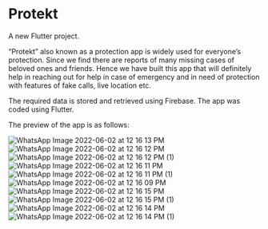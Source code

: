 # Protekt

A new Flutter project.

“Protekt” also known as a protection app is widely used for everyone’s protection. Since we find there are reports of many missing cases of beloved ones and friends. Hence we have built this app that will definitely help in reaching out for help in case of emergency and in need of protection with features of fake calls, live location etc.

The required data is stored and retrieved using Firebase. The app was coded using Flutter. 

The preview of the app is as follows:

![WhatsApp Image 2022-06-02 at 12 16 13 PM](https://user-images.githubusercontent.com/54653498/171645136-a60b0df2-01a2-43f0-9680-86e6ffb75730.jpeg)
![WhatsApp Image 2022-06-02 at 12 16 12 PM](https://user-images.githubusercontent.com/54653498/171645141-6aacca0e-8f3d-4e25-b699-07fc4d59fc2e.jpeg)
![WhatsApp Image 2022-06-02 at 12 16 12 PM (1)](https://user-images.githubusercontent.com/54653498/171645147-c5c15ff9-e773-4bca-a389-9db7dcb29697.jpeg)
![WhatsApp Image 2022-06-02 at 12 16 11 PM](https://user-images.githubusercontent.com/54653498/171645153-9ab6ad92-e28f-49d3-9965-2e9bcc7fbc9d.jpeg)
![WhatsApp Image 2022-06-02 at 12 16 11 PM (1)](https://user-images.githubusercontent.com/54653498/171645156-3f76403b-f495-4447-8d20-18ca2ef2b6cb.jpeg)
![WhatsApp Image 2022-06-02 at 12 16 09 PM](https://user-images.githubusercontent.com/54653498/171645160-4caeaf85-3037-43d9-aaa4-7261349f5aff.jpeg)
![WhatsApp Image 2022-06-02 at 12 16 15 PM](https://user-images.githubusercontent.com/54653498/171645165-0eeb4163-b047-4ad1-91d8-4eda59f6a602.jpeg)
![WhatsApp Image 2022-06-02 at 12 16 15 PM (1)](https://user-images.githubusercontent.com/54653498/171645168-1b0f8991-3acb-4874-8e29-263ee64af87d.jpeg)
![WhatsApp Image 2022-06-02 at 12 16 14 PM](https://user-images.githubusercontent.com/54653498/171645170-3f5a14cb-8a0a-4790-8d1a-35716c87ad46.jpeg)
![WhatsApp Image 2022-06-02 at 12 16 14 PM (1)](https://user-images.githubusercontent.com/54653498/171645173-e686bf59-5a8c-48de-b566-30916a9cd9a5.jpeg)
